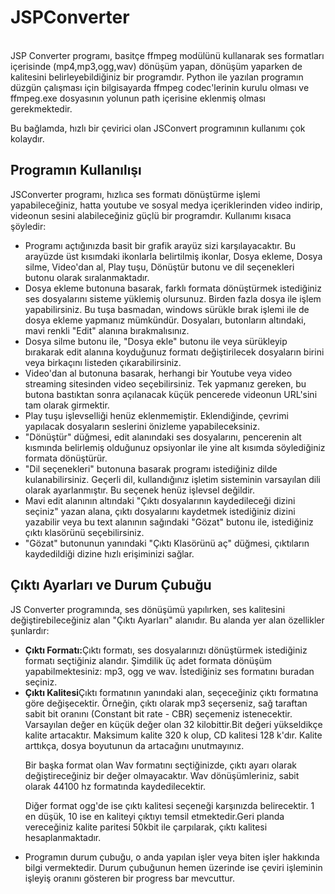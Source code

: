 <h1 font size="18"> JSPConverter </h1><br>
JSP Converter programı, basitçe ffmpeg modülünü kullanarak ses formatları içerisinde (mp4,mp3,ogg,wav) dönüşüm yapan, dönüşüm yaparken de kalitesini belirleyebildiğiniz bir programdır. Python ile yazılan programın düzgün çalışması için bilgisayarda ffmpeg codec'lerinin kurulu olması ve ffmpeg.exe dosyasının yolunun path içerisine eklenmiş olması gerekmektedir.
<p>Bu bağlamda, hızlı bir çevirici olan JSConvert programının kullanımı çok kolaydır.</p>
<p></p>
<h2 font size="14">Programın Kullanılışı</h2>
JSConverter programı, hızlıca ses formatı dönüştürme işlemi yapabileceğiniz, hatta youtube ve sosyal medya içeriklerinden video indirip, videonun sesini alabileceğiniz güçlü bir programdır. Kullanımı kısaca şöyledir:
<ul>
  <li>Programı açtığınızda basit bir grafik arayüz sizi karşılayacaktır. Bu arayüzde üst kısımdaki ikonlarla belirtilmiş ikonlar, Dosya ekleme, Dosya silme, Video'dan al, Play tuşu, Dönüştür butonu ve dil seçenekleri butonu olarak sıralanmaktadır.</li>
  <li>Dosya ekleme butonuna basarak, farklı formata dönüştürmek istediğiniz ses dosyalarını sisteme yüklemiş olursunuz. Birden fazla dosya ile işlem yapabilirsiniz. Bu tuşa basmadan, windows sürükle bırak işlemi ile de dosya ekleme yapmanız mümkündür. Dosyaları, butonların altındaki, mavi renkli "Edit" alanına bırakmalısınız.</li>
  <li>Dosya silme butonu ile, "Dosya ekle" butonu ile veya sürükleyip bırakarak edit alanına koyduğunuz formatı değiştirilecek dosyaların birini veya birkaçını listeden çıkarabilirsiniz.</li>
  <li>Video'dan al butonuna basarak, herhangi bir Youtube veya video streaming sitesinden video seçebilirsiniz. Tek yapmanız gereken, bu butona bastıktan sonra açılanacak küçük pencerede videonun URL'sini tam olarak girmektir.</li>
  <li>Play tuşu işlevselliği henüz eklenmemiştir. Eklendiğinde, çevrimi yapılacak dosyaların seslerini önizleme yapabileceksiniz.</li>
  <li>"Dönüştür" düğmesi, edit alanındaki ses dosyalarını, pencerenin alt kısmında belirlemiş olduğunuz opsiyonlar ile yine alt kısımda söylediğiniz formata dönüştürür.</li>
  <li>"Dil seçenekleri" butonuna basarak programı istediğiniz dilde kulanabilirsiniz. Geçerli dil, kullandığınız işletim sisteminin varsayılan dili olarak ayarlanmıştır. Bu seçenek henüz işlevsel değildir.</li>
  <li>Mavi edit alanının altındaki "Çıktı dosyalarının kaydedileceği dizini seçiniz" yazan alana, çıktı dosyalarını kaydetmek istediğiniz dizini yazabilir veya bu text alanının sağındaki "Gözat" butonu ile, istediğiniz çıktı klasörünü seçebilirsiniz.</li>
  <li>"Gözat" butonunun yanındaki "Çıktı Klasörünü aç" düğmesi, çıktıların kaydedildiği dizine hızlı erişiminizi sağlar.</li>
  
</ul>
<h2>Çıktı Ayarları ve Durum Çubuğu</h2>
<p>
  JS Converter programında, ses dönüşümü yapılırken, ses kalitesini değiştirebileceğiniz alan "Çıktı Ayarları" alanıdır. Bu alanda yer alan özellikler şunlardır:
  <ul>
    <li><b>Çıktı Formatı:</b>Çıktı formatı, ses dosyalarınızı dönüştürmek istediğiniz formatı seçtiğiniz alandır. Şimdilik üç adet formata dönüşüm yapabilmektesiniz: mp3, ogg ve wav. İstediğiniz ses formatını buradan seçiniz.</li>
    <li><b>Çıktı Kalitesi</b>Çıktı formatının yanındaki alan, seçeceğiniz çıktı formatına göre değişecektir. Örneğin, çıktı olarak mp3 seçerseniz, sağ taraftan sabit bit oranını (Constant bit rate - CBR) seçemeniz istenecektir. Varsayılan değer en küçük değer olan 32 kilobittir.Bit değeri yükseldikçe kalite artacaktır. Maksimum kalite 320 k olup, CD kalitesi 128 k'dır. Kalite arttıkça, dosya boyutunun da artacağını unutmayınız.
    <p>Bir başka format olan Wav formatını seçtiğinizde, çıktı ayarı olarak değiştireceğiniz bir değer olmayacaktır. Wav dönüşümleriniz, sabit olarak 44100 hz formatında kaydedilecektir.</p>
    <p>Diğer format ogg'de ise çıktı kalitesi seçeneği karşınızda belirecektir. 1 en düşük, 10 ise en kaliteyi çıktıyı temsil etmektedir.Geri planda vereceğiniz kalite paritesi 50kbit ile çarpılarak, çıktı kalitesi hesaplanmaktadır.</p></li>
    <li>Programın durum çubuğu, o anda yapılan işler veya biten işler hakkında bilgi vermektedir. Durum çubuğunun hemen üzerinde ise çeviri işleminin işleyiş oranını gösteren bir progress bar mevcuttur.</li>
  </ul>
</p>
